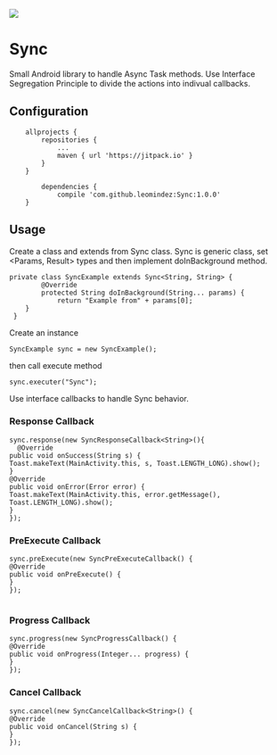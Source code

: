 [![](https://jitpack.io/v/leomindez/sync.svg)](https://jitpack.io/#leomindez/sync)

# Sync
Small Android library to handle Async Task methods. 
Use Interface Segregation Principle to divide the actions into indivual callbacks. 

## Configuration
```
	allprojects {
		repositories {
			...
			maven { url 'https://jitpack.io' }
		}
	}
        
        dependencies {
	        compile 'com.github.leomindez:Sync:1.0.0'
	}
```
## Usage 
Create a class and extends from Sync class. Sync is generic class, set <Params, Result> types and then implement doInBackground method.
```
private class SyncExample extends Sync<String, String> {
        @Override
        protected String doInBackground(String... params) {
            return "Example from" + params[0];
    }
 }

```
Create an instance 

```
SyncExample sync = new SyncExample();
```

then call execute method 
```
sync.executer("Sync");
```

Use interface callbacks to handle Sync behavior. 

### Response Callback
```
sync.response(new SyncResponseCallback<String>(){
  @Override
public void onSuccess(String s) {
Toast.makeText(MainActivity.this, s, Toast.LENGTH_LONG).show();
}
@Override
public void onError(Error error) {
Toast.makeText(MainActivity.this, error.getMessage(), Toast.LENGTH_LONG).show();
}
});
```
### PreExecute Callback

```
sync.preExecute(new SyncPreExecuteCallback() {
@Override
public void onPreExecute() {       
}
});    
                
```

### Progress Callback
```
sync.progress(new SyncProgressCallback() {
@Override
public void onProgress(Integer... progress) {
}
});
```

### Cancel Callback
```
sync.cancel(new SyncCancelCallback<String>() {
@Override
public void onCancel(String s) {
}
});
```

